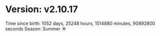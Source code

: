 # Version: v2.10.17
Time since birth: 1052 days, 25248 hours, 1514880 minutes, 90892800 seconds
Season: Summer ☀️
